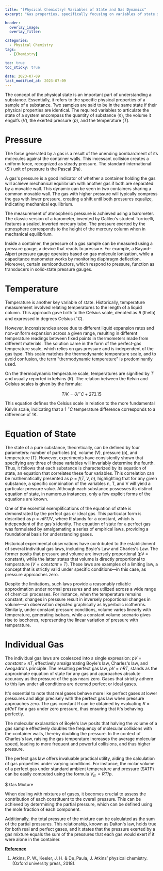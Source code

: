 ```yaml
---
title: "[Physical Chemistry] Variables of State and Gas Dynamics"
excerpt: "Gas properties, specifically focusing on variables of state such as pressure and temperature, while elucidating how these variables play a pivotal role in defining a substance's physical state and determining the dynamics of gas behavior."

header:
  overlay_image: 
  overlay_filter: 

categories:
  - Physical Chemistry
tags:
  - [Chemistry]

toc: true
toc_sticky: true
 
date: 2023-07-09
last_modified_at: 2023-07-09
---
```


The concept of the physical state is an important part of understanding a substance. Essentially, it refers to the specific physical properties of a sample of a substance. Two samples are said to be in the same state if their physical properties are identical. The required variables to articulate the state of a system encompass the quantity of substance ($n$), the volume it engulfs ($V$), the exerted pressure ($p$), and the temperature ($T$).

# Pressure

The force generated by a gas is a result of the unending bombardment of its molecules against the container walls. This incessant collision creates a uniform force, recognized as steady pressure. The standard international (SI) unit of pressure is the Pascal (Pa).

A gas's pressure is a good indicator of whether a container holding the gas will achieve mechanical equilibrium with another gas if both are separated by a movable wall. This dynamic can be seen in two containers sharing a common movable wall. The gas with higher pressure will typically compress the gas with lower pressure, creating a shift until both pressures equalize, indicating mechanical equilibrium.

The measurement of atmospheric pressure is achieved using a barometer. The classic version of a barometer, invented by Galileo's student Torricelli, features a sealed, inverted mercury tube. The pressure exerted by the atmosphere corresponds to the height of the mercury column when in mechanical equilibrium.

Inside a container, the pressure of a gas sample can be measured using a pressure gauge, a device that reacts to pressure. For example, a Bayard–Alpert pressure gauge operates based on gas molecule ionization, while a capacitance manometer works by monitoring diaphragm deflection. Moreover, certain semiconductors, which respond to pressure, function as transducers in solid-state pressure gauges.

# Temperature

Temperature is another key variable of state. Historically, temperature measurement involved relating temperatures to the length of a liquid column. This approach gave birth to the Celsius scale, denoted as $\theta$ (theta) and expressed in degrees Celsius ($^\circ C$).

However, inconsistencies arose due to different liquid expansion rates and non-uniform expansion across a given range, resulting in different temperature readings between fixed points in thermometers made from different materials. The solution came in the form of the perfect-gas temperature scale, which relies on gas pressure and is independent of the gas type. This scale matches the thermodynamic temperature scale, and to avoid confusion, the term "thermodynamic temperature" is predominantly used.

On the thermodynamic temperature scale, temperatures are signified by $T$ and usually reported in kelvins ($K$). The relation between the Kelvin and Celsius scales is given by the formula:

$$
T/K = \theta / ^\circ C + 273.15
$$

This equation defines the Celsius scale in relation to the more fundamental Kelvin scale, indicating that a 1 $^\circ C$ temperature difference corresponds to a difference of 1K.

# Equation of State

The state of a pure substance, theoretically, can be defined by four parameters: number of particles (n), volume (V), pressure (p), and temperature (T). However, experiments have consistently shown that specifying any three of these variables will invariably determine the fourth. Thus, it follows that each substance is characterized by its equation of state, an equation that correlates these four variables. This correlation can be mathematically presented as $p = f(T,V,n)$, highlighting that for any given substance, a specific combination of the variables n, T, and V will yield a particular pressure value. Although each substance possesses its distinct equation of state, in numerous instances, only a few explicit forms of the equations are known.

One of the essential exemplifications of the equation of state is demonstrated by the perfect gas or ideal gas. This particular form is described as $p = nRT/V$, where R stands for a constant, which is independent of the gas's identity. The equation of state for a perfect gas was formulated by amalgamating a series of empirical laws, providing a foundational basis for understanding gases.

Historical experimental observations have contributed to the establishment of several individual gas laws, including Boyle's Law and Charles's Law. The former posits that pressure and volume are inversely proportional (pV = constant), while the latter states that volume is directly proportional to temperature ($V = constant × T$). These laws are examples of a limiting law, a concept that is strictly valid under specific conditions—in this case, as pressure approaches zero.

Despite the limitations, such laws provide a reasonably reliable approximation under normal pressures and are utilized across a wide range of chemical processes. For instance, when the temperature remains constant, changes in pressure result in inversely proportional changes in volume—an observation depicted graphically as hyperbolic isotherms. Similarly, under constant pressure conditions, volume varies linearly with temperature, generating isobars, while a constant volume scenario gives rise to isochores, representing the linear variation of pressure with temperature.

# Individual Gas

The individual gas laws are coalesced into a single expression: $pV = constant × nT$, effectively amalgamating Boyle's law, Charles's law, and Avogadro's principle. The resulting perfect gas law, $pV = nRT$, stands as the approximate equation of state for any gas and approaches absolute accuracy as the pressure of the gas nears zero. Gases that strictly adhere to this law under all conditions are deemed perfect or ideal gases.

It's essential to note that real gases behave more like perfect gases at lower pressures and align precisely with the perfect gas law when pressure approaches zero. The gas constant R can be obtained by evaluating $R = pV/nT$ for a gas under zero pressure, thus ensuring that it's behaving perfectly.

The molecular explanation of Boyle's law posits that halving the volume of a gas sample effectively doubles the frequency of molecular collisions with the container walls, thereby doubling the pressure. In the context of Charles's law, raising the gas temperature increases the average molecular speed, leading to more frequent and powerful collisions, and thus higher pressure.

The perfect gas law offers invaluable practical utility, aiding the calculation of gas properties under varying conditions. For instance, the molar volume of a perfect gas under standard ambient temperature and pressure (SATP) can be easily computed using the formula $V_m = RT/p$.

$ Gas Mixture

When dealing with mixtures of gases, it becomes crucial to assess the contribution of each constituent to the overall pressure. This can be achieved by determining the partial pressure, which can be defined using the mole fraction of each component.

Additionally, the total pressure of the mixture can be calculated as the sum of the partial pressures. This relationship, known as Dalton's law, holds true for both real and perfect gases, and it states that the pressure exerted by a gas mixture equals the sum of the pressures that each gas would exert if it were alone in the container.


**<U>Reference</U>**

1. Atkins, P. W., Keeler, J. H. &amp; De_Paula, J. Atkins’ physical chemistry. (Oxford university press, 2018). 